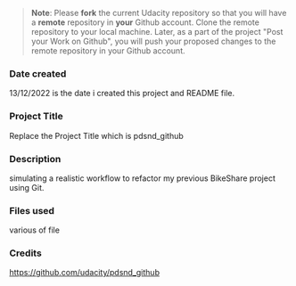 >**Note**: Please **fork** the current Udacity repository so that you will have a **remote** repository in **your** Github account. Clone the remote repository to your local machine. Later, as a part of the project "Post your Work on Github", you will push your proposed changes to the remote repository in your Github account.

### Date created
13/12/2022 is the  date i created this project and README file.

### Project Title
Replace the Project Title which is pdsnd_github


### Description
simulating a realistic workflow to refactor my previous BikeShare project using Git.


### Files used
various of file

### Credits

https://github.com/udacity/pdsnd_github

